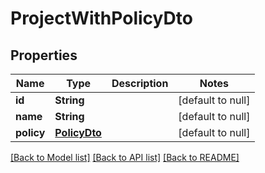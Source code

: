 # ProjectWithPolicyDto

## Properties

| Name       | Type                          | Description | Notes             |
| ---------- | ----------------------------- | ----------- | ----------------- |
| **id**     | **String**                    |             | [default to null] |
| **name**   | **String**                    |             | [default to null] |
| **policy** | [**PolicyDto**](PolicyDto.md) |             | [default to null] |

[[Back to Model list]](../README.md#documentation-for-models) [[Back to API list]](../README.md#documentation-for-api-endpoints) [[Back to README]](../README.md)
